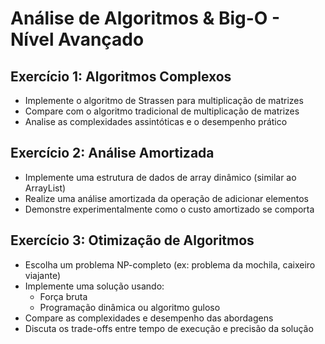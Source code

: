# Análise de Algoritmos & Big-O - Nível Avançado

## Exercício 1: Algoritmos Complexos
- Implemente o algoritmo de Strassen para multiplicação de matrizes
- Compare com o algoritmo tradicional de multiplicação de matrizes
- Analise as complexidades assintóticas e o desempenho prático

## Exercício 2: Análise Amortizada
- Implemente uma estrutura de dados de array dinâmico (similar ao ArrayList)
- Realize uma análise amortizada da operação de adicionar elementos
- Demonstre experimentalmente como o custo amortizado se comporta

## Exercício 3: Otimização de Algoritmos
- Escolha um problema NP-completo (ex: problema da mochila, caixeiro viajante)
- Implemente uma solução usando:
    - Força bruta
    - Programação dinâmica ou algoritmo guloso
- Compare as complexidades e desempenho das abordagens
- Discuta os trade-offs entre tempo de execução e precisão da solução